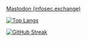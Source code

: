 <a rel="me" href="https://infosec.exchange/@hrbrmstr">Mastodon (infosec.exchange)</a>

[![Top Langs](https://github-readme-stats.vercel.app/api/top-langs/?username=hrbrmstr&layout=compact&theme=vision-friendly-dark&hide=html,perl,css)](https://github.com/anuraghazra/github-readme-stats)

[![GitHub Streak](http://github-readme-streak-stats.herokuapp.com?user=hrbrmstr&theme=dark&background=000000)](https://git.io/streak-stats)
